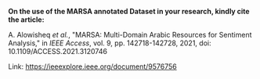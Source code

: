 


<p><b>On the use of the MARSA annotated Dataset in your research, kindly cite the article:</b></p>
<p>A. Alowisheq <i>et al.</i>, "MARSA: Multi-Domain Arabic Resources for Sentiment Analysis," in <i>IEEE Access</i>, vol. 9, pp. 142718-142728, 2021, doi: 10.1109/ACCESS.2021.3120746</p>

Link: https://ieeexplore.ieee.org/document/9576756



